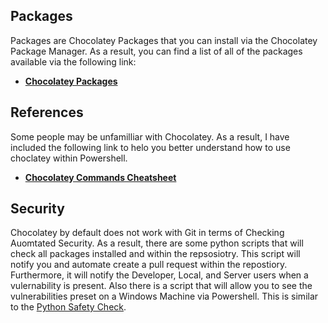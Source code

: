 ## Packages
Packages are Chocolatey Packages that you can install via the Chocolatey Package Manager. 
As a result, you can find a list of all of the packages available via the following link:

- **[Chocolatey Packages](https://chocolatey.org/packages)**

## References
Some people may be unfamilliar with Chocolatey. 
As a result, I have included the following link to helo you better understand how to use choclatey within Powershell. 

- **[Chocolatey Commands Cheatsheet](https://chocolatey.org/docs/commandslist)**

## Security 
Chocolatey by default does not work with Git in terms of Checking Auomtated Security. 
As a result, there are some python scripts that will check all packages installed and within the repsosiotry. 
This script will notify you and automate create a pull request within the repostiory. 
Furthermore, it will notify the Developer, Local, and Server users when a vulernability is present. 
Also there is a script that will allow you to see the vulnerabilities preset on a Windows Machine via Powershell. 
This is similar to the [Python Safety Check](https://pyup.io/safety/).
